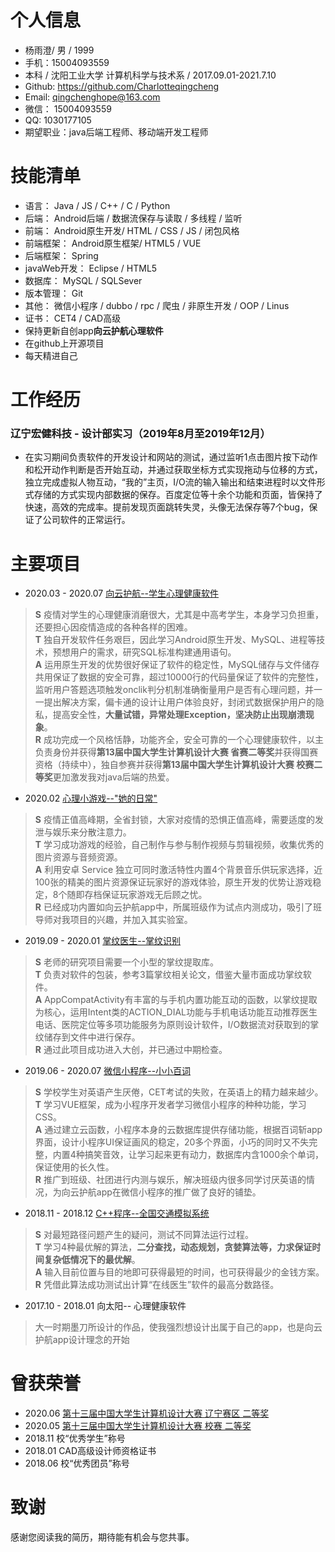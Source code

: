 
# 个人信息
* 杨雨澄/ 男 / 1999
* 手机：15004093559
* 本科 / 沈阳工业大学 计算机科学与技术系 / 2017.09.01-2021.7.10 
* Github: <https://github.com/Charlotteqingcheng>
* Email: <qingchenghope@163.com>
* 微信： 15004093559
* QQ: 1030177105
* 期望职业：java后端工程师、移动端开发工程师

  
# 技能清单
* 语言： Java / JS / C++ / C / Python 
* 后端： Android后端 / 数据流保存与读取 / 多线程 / 监听 
* 前端： Android原生开发/ HTML / CSS / JS / 闭包风格
* 前端框架： Android原生框架/ HTML5 / VUE
* 后端框架： Spring
* javaWeb开发： Eclipse / HTML5
* 数据库： MySQL / SQLSever
* 版本管理： Git
* 其他： 微信小程序 / dubbo / rpc / 爬虫 / 非原生开发 / OOP / Linus
* 证书： CET4 / CAD高级
* 保持更新自创app**向云护航心理软件**
* 在github上开源项目
* 每天精进自己


# 工作经历
### 辽宁宏健科技 - 设计部实习（2019年8月至2019年12月）
* 在实习期间负责软件的开发设计和网站的测试，通过监听1点击图片按下动作和松开动作判断是否开始互动，并通过获取坐标方式实现拖动与位移的方式，独立完成虚拟人物互动，“我的”主页，I/O流的输入输出和结束进程时以文件形式存储的方式实现内部数据的保存。百度定位等十余个功能和页面，皆保持了快速，高效的完成率。提前发现页面跳转失灵，头像无法保存等7个bug，保证了公司软件的正常运行。
  
 
# 主要项目 
* 2020.03 - 2020.07 [向云护航--学生心理健康软件](https://github.com/Charlotteqingcheng/xiang-yun)
> **S** 疫情对学生的心理健康消磨很大，尤其是中高考学生，本身学习负担重，还要担心因疫情造成的各种各样的困难。  
> **T** 独自开发软件任务艰巨，因此学习Android原生开发、MySQL、进程等技术，预想用户的需求，研究SQL标准构建通用语句。  
> **A** 运用原生开发的优势很好保证了软件的稳定性，MySQL储存与文件储存共用保证了数据的安全可靠，超过10000行的代码量保证了软件的完整性，监听用户答题选项触发onclik判分机制准确衡量用户是否有心理问题，并一一提出解决方案，偏卡通的设计让用户体验良好，封闭式数据保护用户的隐私，提高安全性，**大量试错，异常处理Exception，坚决防止出现崩溃现象**。  
> **R** 成功完成一个风格恬静，功能齐全，安全可靠的一个心理健康软件，以主负责身份并获得**第13届中国大学生计算机设计大赛 省赛二等奖**并获得国赛资格（持续中），独自参赛并获得**第13届中国大学生计算机设计大赛 校赛二等奖**更加激发我对java后端的热爱。  

* 2020.02 [心理小游戏--"她的日常"](https://github.com/Charlotteqingcheng/PsychologicalGames)
> **S** 疫情正值高峰期，全省封锁，大家对疫情的恐惧正值高峰，需要适度的发泄与娱乐来分散注意力。  
> **T** 学习成功游戏的经验，自己制作与参与制作视频与剪辑视频，收集优秀的图片资源与音频资源。  
> **A** 利用安卓 Service 独立可同时激活特性内置4个背景音乐供玩家选择，近100张的精美的图片资源保证玩家好的游戏体验，原生开发的优势让游戏稳定，8个随即存档保证玩家游戏无后顾之忧。  
> **R** 已经成功内置如向云护航app中，所属班级作为试点内测成功，吸引了班导师对我项目的兴趣，并加入其实验室。
 
* 2019.09 - 2020.01 [掌纹医生--掌纹识别](https://github.com/Charlotteqingcheng/handdoctor)
> **S** 老师的研究项目需要一个小型的掌纹提取库。  
> **T** 负责对软件的包装，参考3篇掌纹相关论文，借鉴大量市面成功掌纹软件。  
> **A** AppCompatActivity有丰富的与手机内置功能互动的函数，以掌纹提取为核心，运用Intent类的ACTION_DIAL功能与手机电话功能互动推荐医生电话、医院定位等多项功能服务为原则设计软件，I/O数据流对获取到的掌纹储存到文件中进行保存。  
> **R** 通过此项目成功进入大创，并已通过中期检查。

* 2019.06 - 2020.07 [微信小程序--小小百词](https://github.com/Charlotteqingcheng/BaiCiZhan)
> **S** 学校学生对英语产生厌倦，CET考试的失败，在英语上的精力越来越少。  
> **T** 学习VUE框架，成为小程序开发者学习微信小程序的种种功能，学习CSS。  
> **A** 通过建立云函数，小程序本身的云数据库提供存储功能，根据百词斩app界面，设计小程序UI保证画风的稳定，20多个界面，小巧的同时又不失完整，内置4种搞笑音效，让学习起来更有动力，数据库内含1000余个单词，保证使用的长久性。  
> **R** 推广到班级、社团进行内测与娱乐，解决班级内很多同学讨厌英语的情况，为向云护航app在微信小程序的推广做了良好的铺垫。
 
* 2018.11 - 2018.12 [C++程序--全国交通模拟系统](https://github.com/Charlotteqingcheng/traffic)
> **S** 对最短路径问题产生的疑问，测试不同算法运行过程。  
> **T** 学习4种最优解的算法，**二分查找，动态规划，贪婪算法等，力求保证时间复杂低情况下的最优解**。  
> **A** 输入目前位置与目的地即可获得最短的时间，也可获得最少的金钱方案。  
> **R** 凭借此算法成功测试出计算“在线医生”软件的最高分数路径。

* 2017.10 - 2018.01 向太阳-- 心理健康软件
> 大一时期墨刀所设计的作品，使我强烈想设计出属于自己的app，也是向云护航app设计理念的开始

# 曾获荣誉
* 2020.06 [第十三届中国大学生计算机设计大赛 辽宁赛区 二等奖](https://github.com/Charlotteqingcheng/Award-information)
* 2020.05 [第十三届中国大学生计算机设计大赛 校赛 二等奖](https://github.com/Charlotteqingcheng/Award-information)
* 2018.11 校“优秀学生”称号
* 2018.01 CAD高级设计师资格证书
* 2018.06 校“优秀团员”称号
  

# 致谢
 感谢您阅读我的简历，期待能有机会与您共事。

